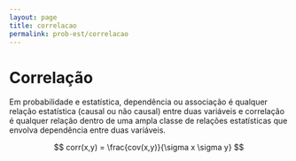 ```yaml
---
layout: page
title: correlacao
permalink: prob-est/correlacao
---
```


# Correlação

Em probabilidade e estatística, dependência ou associação é qualquer relação estatística (causal ou não causal) entre duas variáveis e correlação é qualquer relação dentro de uma ampla classe de relações estatísticas que envolva dependência entre duas variáveis.


$$ corr(x,y) = \frac{cov(x,y)}{\sigma x \sigma y} $$
